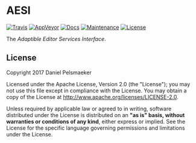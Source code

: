 # AESI

[![Travis](https://travis-ci.org/Virtlink/aesi.svg?branch=master)][1]
[![AppVeyor](https://img.shields.io/appveyor/ci/Virtlink/aesi/master.svg)][2]
[![Docs](https://img.shields.io/badge/docs-latest-brightgreen.svg)][3]
[![Maintenance](https://img.shields.io/maintenance/yes/2017.svg)][4]
[![License](https://img.shields.io/github/license/Virtlink/aesi.svg)][5]

The _Adaptible Editor Services Interface_.

## License
Copyright 2017 Daniel Pelsmaeker

Licensed under the Apache License, Version 2.0 (the "License"); you may not use
this file except in compliance with the License. You may obtain a copy of the
License at <http://www.apache.org/licenses/LICENSE-2.0>.

Unless required by applicable law or agreed to in writing, software distributed
under the License is distributed on an **"as is" basis, without warranties or
conditions of any kind**, either express or implied. See the License for the
specific language governing permissions and limitations under the License.


[1]: https://travis-ci.org/Virtlink/aesi
[2]: https://ci.appveyor.com/project/Virtlink/aesi
[3]: https://virtlink.com/aesi/
[4]: https://github.com/Virtlink/aesi/commits/master
[5]: https://github.com/Virtlink/aesi/blob/master/LICENSE

